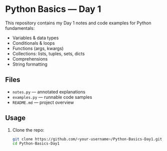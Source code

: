 # Python Basics — Day 1

This repository contains my Day 1 notes and code examples for Python fundamentals:
- Variables & data types  
- Conditionals & loops  
- Functions (args, kwargs)  
- Collections: lists, tuples, sets, dicts  
- Comprehensions  
- String formatting  

## Files

- `notes.py`      — annotated explanations  
- `examples.py`   — runnable code samples  
- `README.md`     — project overview  

## Usage

1. Clone the repo:  
   ```bash
   git clone https://github.com/<your-username>/Python-Basics-Day1.git
   cd Python-Basics-Day1

